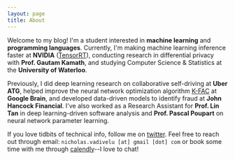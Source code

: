 ```yaml
---
layout: page
title: About
---
```


Welcome to my blog! I'm a student interested in **machine learning** and
**programming languages**. Currently, I'm making machine learning inference
faster at **NVIDIA** ([TensorRT](https://developer.nvidia.com/tensorrt)), 
conducting research in differential privacy with **Prof. Gautam Kamath**, and
studying Computer Science & Statistics at the **University of Waterloo**.

Previously, I did deep learning research on collaborative self-driving at
**Uber ATG**, helped improve the neural network optimization algorithm
[K-FAC](https://github.com/tensorflow/kfac) at **Google Brain**, and developed
data-driven models to identify fraud at **John Hancock Financial**. I've also
worked as a Research Assistant for **Prof. Lin Tan** in deep learning-driven
software analysis and **Prof. Pascal Poupart** on neural network parameter
learning.

If you love tidbits of technical info, follow me on
[twitter](https://twitter.com/nicvadivelu). Feel free to reach out through
email: `nicholas.vadivelu [at] gmail [dot] com` or book some time with me
through [calendly](https://calendly.com/nicv)--I love to chat!
